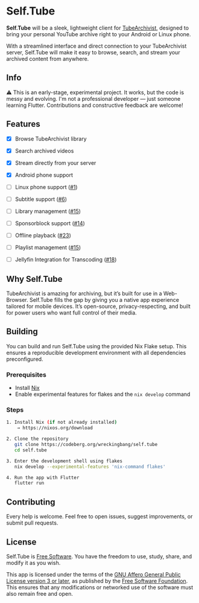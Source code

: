 
# Self.Tube

**Self.Tube** will be a sleek, lightweight client for [TubeArchivist](https://github.com/tubearchivist/tubearchivist), designed to bring your personal YouTube archive right to your Android or Linux phone.

With a streamlined interface and direct connection to your TubeArchivist server, Self.Tube will make it easy to browse, search, and stream your archived content from anywhere.


## Info

⚠️ This is an early-stage, experimental project. It works, but the code is messy and evolving. I'm not a professional developer — just someone learning Flutter. Contributions and constructive feedback are welcome!
## Features

- [x]  Browse TubeArchivist library
- [x]  Search archived videos
- [x]  Stream directly from your server
- [x]  Android phone support
- [ ]  Linux phone support ([#1](https://codeberg.org/WreckingBANG/Self.Tube/issues/1))
- [ ]  Subtitle support ([#6](https://codeberg.org/WreckingBANG/Self.Tube/issues/6))
- [ ]  Library management ([#15](https://codeberg.org/WreckingBANG/Self.Tube/issues/15))
- [ ]  Sponsorblock support ([#14](https://codeberg.org/WreckingBANG/Self.Tube/issues/14))
- [ ]  Offline playback ([#23](https://codeberg.org/WreckingBANG/Self.Tube/issues/23))
- [ ]  Playlist management ([#15](https://codeberg.org/WreckingBANG/Self.Tube/issues/15))
- [ ]  Jellyfin Integration for Transcoding ([#18](https://codeberg.org/WreckingBANG/Self.Tube/issues/18))


## Why Self.Tube

TubeArchivist is amazing for archiving, but it’s built for use in a Web-Browser. Self.Tube fills the gap by giving you a native app experience tailored for mobile devices. It’s open-source, privacy-respecting, and built for power users who want full control of their media.
## Building

You can build and run Self.Tube using the provided Nix Flake setup. This ensures a reproducible development environment with all dependencies preconfigured.

### Prerequisites
- Install [Nix](https://nixos.org/download)
- Enable experimental features for flakes and the `nix develop` command

### Steps

```bash
1. Install Nix (if not already installed)
    → https://nixos.org/download

2. Clone the repository
   git clone https://codeberg.org/wreckingbang/self.tube
   cd self.tube

3. Enter the development shell using flakes
   nix develop --experimental-features 'nix-command flakes'

4. Run the app with Flutter
   flutter run
```
## Contributing

Every help is welcome. Feel free to open issues, suggest improvements, or submit pull requests.


## License

Self.Tube is [Free Software](https://en.wikipedia.org/wiki/Free_software). You have the freedom to use, study, share, and modify it as you wish.

This app is licensed under the terms of the [GNU Affero General Public License version 3 or later](https://www.gnu.org/licenses/agpl-3.0.html), as published by the [Free Software Foundation](https://www.fsf.org/). This ensures that any modifications or networked use of the software must also remain free and open.